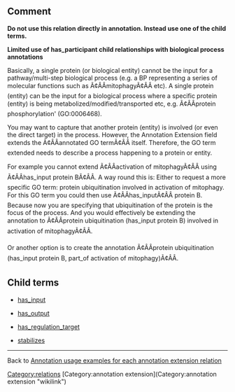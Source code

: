 Comment
-------

**Do not use this relation directly in annotation. Instead use one of the child terms.**

**Limited use of has\_participant child relationships with biological process annotations**

Basically, a single protein (or biological entity) cannot be the input for a pathway/multi-step biological process (e.g. a BP representing a series of molecular functions such as Ã¢ÂÂmitophagyÃ¢ÂÂ etc). A single protein (entity) can be the input for a biological process where a specific protein (entity) is being metabolized/modified/transported etc, e.g. Ã¢ÂÂprotein phosphorylation' (GO:0006468).

You may want to capture that another protein (entity) is involved (or even the direct target) in the process. However, the Annotation Extension field extends the Ã¢ÂÂannotated GO termÃ¢ÂÂ itself. Therefore, the GO term extended needs to describe a process happening to a protein or entity.

For example you cannot extend Ã¢ÂÂactivation of mitophagyÃ¢ÂÂ using Ã¢ÂÂhas\_input protein BÃ¢ÂÂ. A way round this is: Either to request a more specific GO term: protein ubiquitination involved in activation of mitophagy. For this GO term you could then use Ã¢ÂÂhas\_inputÃ¢ÂÂ protein B. Because now you are specifying that ubiquitination of the protein is the focus of the process. And you would effectively be extending the annotation to Ã¢ÂÂprotein ubiquitination (has\_input protein B) involved in activation of mitophagyÃ¢ÂÂ.

Or another option is to create the annotation Ã¢ÂÂprotein ubiquitination (has\_input protein B, part\_of activation of mitophagy)Ã¢ÂÂ.

Child terms
-----------

-   [has\_input](Annotation_Extension_Relation:has_input "wikilink")

<!-- -->

-   [has\_output](Annotation_Extension_Relation:has_output "wikilink")

<!-- -->

-   [has\_regulation\_target](Annotation_Extension_Relation:has_regulation_target "wikilink")

<!-- -->

-   [stabilizes](Annotation_Extension_Relation:stabilizes "wikilink")

------------------------------------------------------------------------

Back to [Annotation usage examples for each annotation extension relation](http://wiki.geneontology.org/index.php/Annotation_usage_examples_for_each_annotation_extension_relation)

<Category:relations> [Category:annotation extension](Category:annotation extension "wikilink")
